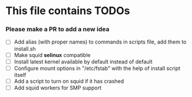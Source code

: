 # This file contains TODOs

### Please make a PR to add a new idea

- [ ] Add alias (with proper names) to commands in scripts file, add them to install.sh
- [ ] Make squid **selinux** compatible
- [ ] Install latest kernel available by default instead of default 
- [ ] Configure mount options in "/etc/fstab" with the help of install script itself
- [ ] Add a script to turn on squid if it has crashed
- [ ] Add squid workers for SMP support

